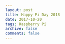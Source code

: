 ```yaml
---
layout: post
title: Happy Pi Day 2018
date: 2017-10-20
tags: Raspberry Pi
archive: false
comments: false
---
```

